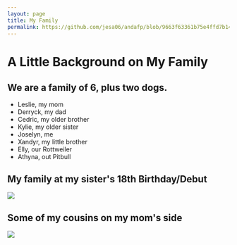 ```yaml
---
layout: page
title: My Family
permalink: https://github.com/jesa06/andafp/blob/9663f63361b75e4ffd7b14d3ed1b352ae4c50724/_pages/02_My%20Family.md/
---
```


# A Little Background on My Family
## We are a family of 6, plus two dogs.
- Leslie, my mom
- Derryck, my dad
- Cedric, my older brother
- Kylie, my older sister
- Joselyn, me
- Xandyr, my little brother
- Elly, our Rottweiler
- Athyna, out Pitbull 

## My family at my sister's 18th Birthday/Debut ##
![](myfamily.png)

## Some of my cousins on my mom's side ##
![](cousins.png)
